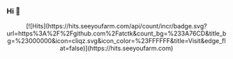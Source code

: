 ### Hi 👋

<div align=center>
[![Hits](https://hits.seeyoufarm.com/api/count/incr/badge.svg?url=https%3A%2F%2Fgithub.com%2Fatctk&count_bg=%233A76CD&title_bg=%23000000&icon=cliqz.svg&icon_color=%23FFFFFF&title=Visit&edge_flat=false)](https://hits.seeyoufarm.com)
</div>
